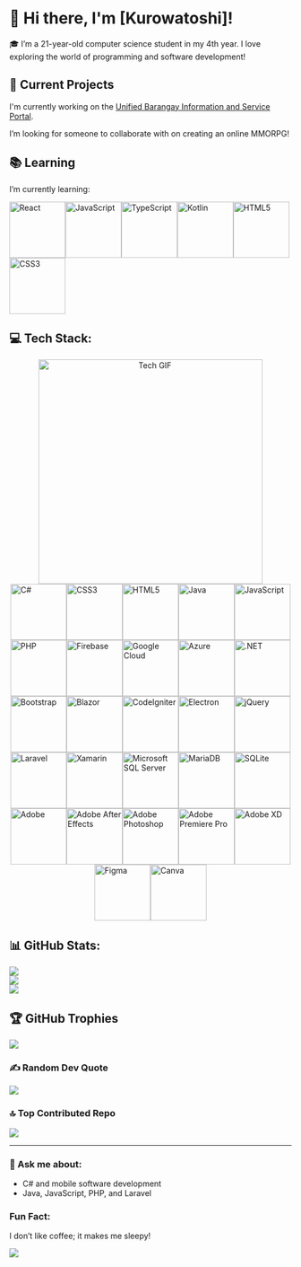 # 👋 Hi there, I'm [Kurowatoshi]!

🎓 I’m a 21-year-old computer science student in my 4th year. I love exploring the world of programming and software development!

## 🚀 Current Projects
I'm currently working on the [Unified Barangay Information and Service Portal](https://github.com/BrgyLink/UNIFIED-BARANGAY-INFORMATION-AND-SERVICE-PORTAL).

I’m looking for someone to collaborate with on creating an online MMORPG!

## 📚 Learning
I’m currently learning:  
<div style="display: flex; flex-wrap: wrap;">
  <img src="https://img.shields.io/badge/React-%2300A1D6.svg?style=for-the-badge&logo=react&logoColor=white" alt="React" width="100" />
  <img src="https://img.shields.io/badge/javascript-%23F7DF1E.svg?style=for-the-badge&logo=javascript&logoColor=%230A0A0A" alt="JavaScript" width="100" />
  <img src="https://img.shields.io/badge/TypeScript-%234B7F52.svg?style=for-the-badge&logo=typescript&logoColor=white" alt="TypeScript" width="100" />
  <img src="https://img.shields.io/badge/Kotlin-%7F52B5.svg?style=for-the-badge&logo=kotlin&logoColor=white" alt="Kotlin" width="100" />
  <img src="https://img.shields.io/badge/html5-%23E34F26.svg?style=for-the-badge&logo=html5&logoColor=white" alt="HTML5" width="100" />
  <img src="https://img.shields.io/badge/css3-%234A90E2.svg?style=for-the-badge&logo=css3&logoColor=white" alt="CSS3" width="100" />
</div>

## 💻 Tech Stack:
<div style="text-align: center;">
  <img src="https://i.pinimg.com/originals/3e/9d/52/3e9d52bc38fa287a4cf10dcf8139076d.gif" alt="Tech GIF" width="400" />
</div>

<div style="display: flex; flex-wrap: wrap; justify-content: center;">
  <img src="https://img.shields.io/badge/c%23-%23239120.svg?style=flat&logo=csharp&logoColor=white" alt="C#" width="100" />
  <img src="https://img.shields.io/badge/css3-%234A90E2.svg?style=flat&logo=css3&logoColor=white" alt="CSS3" width="100" />
  <img src="https://img.shields.io/badge/html5-%23E34F26.svg?style=flat&logo=html5&logoColor=white" alt="HTML5" width="100" />
  <img src="https://img.shields.io/badge/java-%23B07C34.svg?style=flat&logo=openjdk&logoColor=white" alt="Java" width="100" />
  <img src="https://img.shields.io/badge/javascript-%23F7DF1E.svg?style=flat&logo=javascript&logoColor=%230A0A0A" alt="JavaScript" width="100" />
  <img src="https://img.shields.io/badge/php-%237BB5A2.svg?style=flat&logo=php&logoColor=white" alt="PHP" width="100" />
  <img src="https://img.shields.io/badge/firebase-%23039BE5.svg?style=flat&logo=firebase&logoColor=white" alt="Firebase" width="100" />
  <img src="https://img.shields.io/badge/GoogleCloud-%234285F4.svg?style=flat&logo=google-cloud&logoColor=white" alt="Google Cloud" width="100" />
  <img src="https://img.shields.io/badge/azure-%230072C6.svg?style=flat&logo=microsoftazure&logoColor=white" alt="Azure" width="100" />
  <img src="https://img.shields.io/badge/.NET-5C2D91?style=flat&logo=.net&logoColor=white" alt=".NET" width="100" />
  <img src="https://img.shields.io/badge/bootstrap-%238511FA.svg?style=flat&logo=bootstrap&logoColor=white" alt="Bootstrap" width="100" />
  <img src="https://img.shields.io/badge/blazor-%235C2D91.svg?style=flat&logo=blazor&logoColor=white" alt="Blazor" width="100" />
  <img src="https://img.shields.io/badge/CodeIgniter-%23EF4223.svg?style=flat&logo=codeIgniter&logoColor=white" alt="CodeIgniter" width="100" />
  <img src="https://img.shields.io/badge/Electron-191970.svg?style=flat&logo=Electron&logoColor=white" alt="Electron" width="100" />
  <img src="https://img.shields.io/badge/jquery-%230769AD.svg?style=flat&logo=jquery&logoColor=white" alt="jQuery" width="100" />
  <img src="https://img.shields.io/badge/laravel-%23FF2D20.svg?style=flat&logo=laravel&logoColor=white" alt="Laravel" width="100" />
  <img src="https://img.shields.io/badge/Xamarin-3199DC.svg?style=flat&logo=xamarin&logoColor=white" alt="Xamarin" width="100" />
  <img src="https://img.shields.io/badge/Microsoft%20SQL%20Server-CC2927.svg?style=flat&logo=microsoft%20sql%20server&logoColor=white" alt="Microsoft SQL Server" width="100" />
  <img src="https://img.shields.io/badge/MariaDB-003545.svg?style=flat&logo=mariadb&logoColor=white" alt="MariaDB" width="100" />
  <img src="https://img.shields.io/badge/sqlite-%2307405e.svg?style=flat&logo=sqlite&logoColor=white" alt="SQLite" width="100" />
  <img src="https://img.shields.io/badge/adobe-%23C32C3A.svg?style=flat&logo=adobe&logoColor=white" alt="Adobe" width="100" />
  <img src="https://img.shields.io/badge/Adobe%20After%20Effects-9999FF.svg?style=flat&logo=Adobe%20After%20Effects&logoColor=white" alt="Adobe After Effects" width="100" />
  <img src="https://img.shields.io/badge/adobe%20photoshop-%2331A8FF.svg?style=flat&logo=adobe%20photoshop&logoColor=white" alt="Adobe Photoshop" width="100" />
  <img src="https://img.shields.io/badge/Adobe%20Premiere%20Pro-9999FF.svg?style=flat&logo=Adobe%20Premiere%20Pro&logoColor=white" alt="Adobe Premiere Pro" width="100" />
  <img src="https://img.shields.io/badge/Adobe%20XD-470137.svg?style=flat&logo=Adobe%20XD&logoColor=#FF61F6" alt="Adobe XD" width="100" />
  <img src="https://img.shields.io/badge/figma-%23F24E1E.svg?style=flat&logo=figma&logoColor=white" alt="Figma" width="100" />
  <img src="https://img.shields.io/badge/Canva-%2300C4CC.svg?style=flat&logo=Canva&logoColor=white" alt="Canva" width="100" />
</div>

## 📊 GitHub Stats:
![](https://github-readme-stats.vercel.app/api?username=kurowatoshi&theme=radical&hide_border=false&include_all_commits=false&count_private=false)<br/>
![](https://github-readme-streak-stats.herokuapp.com/?user=kurowatoshi&theme=radical&hide_border=false)<br/>
![](https://github-readme-stats.vercel.app/api/top-langs/?username=kurowatoshi&theme=radical&hide_border=false&include_all_commits=false&count_private=false&layout=compact)

## 🏆 GitHub Trophies
![](https://github-profile-trophy.vercel.app/?username=kurowatoshi&theme=onestar&no-frame=false&no-bg=false&margin-w=4)

### ✍️ Random Dev Quote
![](https://quotes-github-readme.vercel.app/api?type=horizontal&theme=radical)

### 🔝 Top Contributed Repo
![](https://github-contributor-stats.vercel.app/api?username=kurowatoshi&limit=5&theme=radical&combine_all_yearly_contributions=true)

---

### 🤔 Ask me about:
- C# and mobile software development
- Java, JavaScript, PHP, and Laravel

### Fun Fact:
I don’t like coffee; it makes me sleepy!

[![](https://visitcount.itsvg.in/api?id=kurowatoshi&icon=2&color=2)](https://visitcount.itsvg.in)
